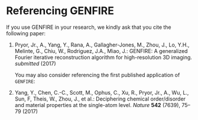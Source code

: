 # Referencing GENFIRE

If you use GENFIRE in your research, we kindly ask that you cite the following paper:

1. Pryor, Jr., A., Yang, Y., Rana, A., Gallagher-Jones, M., Zhou,
J., Lo, Y.H., Melinte, G., Chiu, W., Rodriguez, J.A., Miao, J.:
GENFIRE: A generalized Fourier iterative reconstruction
algorithm for high-resolution 3D imaging. *submitted* (2017)

	You may also consider referencing the first published application of `GENFIRE`:

2. Yang, Y., Chen, C.-C., Scott, M., Ophus, C., Xu, R., Pryor, Jr.,
A., Wu, L., Sun, F, Theis, W., Zhou, J., et al.:
Deciphering chemical order/disorder and material properties
at the single-atom level. *Nature* **542** (7639), 75–79 (2017)